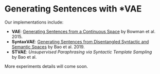 # Generating Sentences with *VAE

Our implementations include:
- **VAE**: [Generating Sentences from a Continuous Space](https://arxiv.org/abs/1511.06349) by Bowman et al. 2015.
- **SyntaxVAE**: [Generating Sentences from Disentangled Syntactic and Semantic Spaces](http://nlp.nju.edu.cn/homepage/Papers/bao_acl19.pdf) by 
Bao et al. 2019.
- **STVAE**: _Unsupervised Paraphrasing via Syntactic Template Sampling_ by Bao et al.


More experiments details will come soon.
